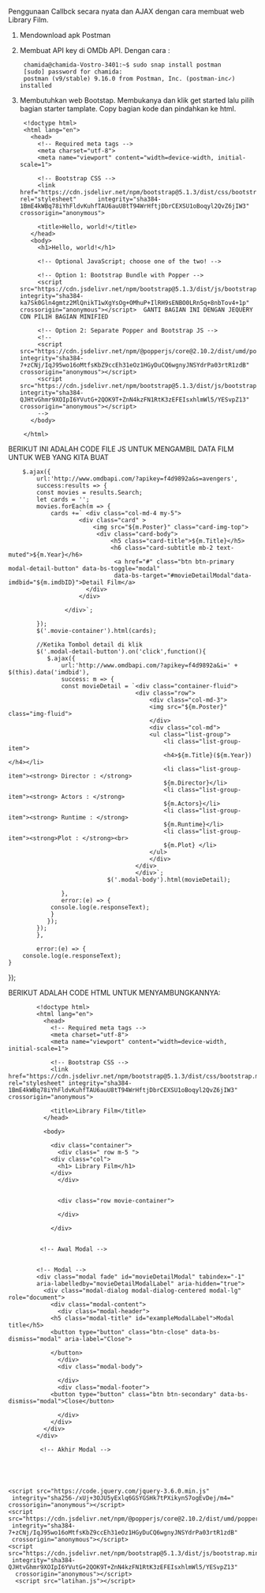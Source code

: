 Penggunaan Callbck secara nyata dan AJAX dengan cara membuat web Library Film.


1. Mendownload apk Postman
2. Membuat API key di OMDb API. Dengan cara :

		chamida@chamida-Vostro-3401:~$ sudo snap install postman
		[sudo] password for chamida: 
		postman (v9/stable) 9.16.0 from Postman, Inc. (postman-inc✓) installed
		
3. Membutuhkan web Bootstap. Membukanya dan klik get started lalu pilih bagian starter tamplate. Copy bagian kode dan pindahkan ke html.

		<!doctype html>
		<html lang="en">
		  <head>
		    <!-- Required meta tags -->
		    <meta charset="utf-8">
		    <meta name="viewport" content="width=device-width, initial-scale=1">

		    <!-- Bootstrap CSS -->
		    <link href="https://cdn.jsdelivr.net/npm/bootstrap@5.1.3/dist/css/bootstrap.min.css" rel="stylesheet" 	   integrity="sha384-1BmE4kWBq78iYhFldvKuhfTAU6auU8tT94WrHftjDbrCEXSU1oBoqyl2QvZ6jIW3" crossorigin="anonymous">

		    <title>Hello, world!</title>
		  </head>
		  <body>
		    <h1>Hello, world!</h1>

		    <!-- Optional JavaScript; choose one of the two! -->

		    <!-- Option 1: Bootstrap Bundle with Popper -->
		    <script src="https://cdn.jsdelivr.net/npm/bootstrap@5.1.3/dist/js/bootstrap.bundle.min.js" integrity="sha384-ka7Sk0Gln4gmtz2MlQnikT1wXgYsOg+OMhuP+IlRH9sENBO0LRn5q+8nbTov4+1p" crossorigin="anonymous"></script>  GANTI BAGIAN INI DENGAN JEQUERY CDN PILIH BAGIAN MINIFIED

		    <!-- Option 2: Separate Popper and Bootstrap JS -->
		    <!--
		    <script src="https://cdn.jsdelivr.net/npm/@popperjs/core@2.10.2/dist/umd/popper.min.js" integrity="sha384-7+zCNj/IqJ95wo16oMtfsKbZ9ccEh31eOz1HGyDuCQ6wgnyJNSYdrPa03rtR1zdB" crossorigin="anonymous"></script>
		    <script src="https://cdn.jsdelivr.net/npm/bootstrap@5.1.3/dist/js/bootstrap.min.js" integrity="sha384-QJHtvGhmr9XOIpI6YVutG+2QOK9T+ZnN4kzFN1RtK3zEFEIsxhlmWl5/YESvpZ13" crossorigin="anonymous"></script>
		    -->
		  </body>
		 
		</html>






BERIKUT INI ADALAH CODE FILE JS UNTUK MENGAMBIL DATA FILM UNTUK WEB YANG KITA BUAT 


		$.ajax({
		    url:'http://www.omdbapi.com/?apikey=f4d9892a&s=avengers',
		    success:results => {
			const movies = results.Search;
			let cards = '';
			movies.forEach(m => {
			    cards +=` <div class="col-md-4 my-5">
				        <div class="card" >
				            <img src="${m.Poster}" class="card-img-top">
				             <div class="card-body">
				                 <h5 class="card-title">${m.Title}</h5>
				                 <h6 class="card-subtitle mb-2 text-muted">${m.Year}</h6>
				                  <a href="#" class="btn btn-primary modal-detail-button" data-bs-toggle="modal"
				                  data-bs-target="#movieDetailModal"data-imdbid="${m.imdbID}">Detail Film</a>
				          </div>
				        </div>
			    
				    </div>`;
			    
			});
			$('.movie-container').html(cards);

			//Ketika Tombol detail di klik
			$('.modal-detail-button').on('click',function(){
			   $.ajax({
			       url:'http://www.omdbapi.com/?apikey=f4d9892a&i=' + $(this).data('imdbid'),
			       success: m => {
				   const movieDetail = `<div class="container-fluid">
				                        <div class="row">
				                            <div class="col-md-3">
				                            <img src="${m.Poster}" class="img-fluid">
				                            </div>
				                            <div class="col-md">
				                            <ul class="list-group">
				                                <li class="list-group-item">
				                                <h4>${m.Title}(${m.Year})</h4></li>
				                                <li class="list-group-item"><strong> Director : </strong> 
				                                ${m.Director}</li>
				                                <li class="list-group-item"><strong> Actors : </strong> 
				                                ${m.Actors}</li>
				                                <li class="list-group-item"><strong> Runtime : </strong> 
				                                ${m.Runtime}</li>
				                                <li class="list-group-item"><strong>Plot : </strong><br> 
				                                ${m.Plot} </li>
				                            </ul>
				                            </div>
				                        </div>
				                        </div>`;
				                $('.modal-body').html(movieDetail);
				
			       },
			       error:(e) => {
				console.log(e.responseText);
			    }
			   });
			});
		    },

		    error:(e) => {
        console.log(e.responseText);
    }
});







BERIKUT ADALAH CODE HTML UNTUK MENYAMBUNGKANNYA:



			<!doctype html>
			<html lang="en">
			  <head>
			    <!-- Required meta tags -->
			    <meta charset="utf-8">
			    <meta name="viewport" content="width=device-width, initial-scale=1">

			    <!-- Bootstrap CSS -->
			    <link href="https://cdn.jsdelivr.net/npm/bootstrap@5.1.3/dist/css/bootstrap.min.css" rel="stylesheet" integrity="sha384-1BmE4kWBq78iYhFldvKuhfTAU6auU8tT94WrHftjDbrCEXSU1oBoqyl2QvZ6jIW3" crossorigin="anonymous">

			    <title>Library Film</title>
			  </head>

			  <body>

			    <div class="container">
			      <div class=" row m-5 ">
				<div class="col">
				  <h1> Library Film</h1>
				</div>
			      </div>


			      <div class="row movie-container">
			       
			      </div>

			    </div>
			    

			 <!-- Awal Modal -->


			<!-- Modal -->
			<div class="modal fade" id="movieDetailModal" tabindex="-1" 
			aria-labelledby="movieDetailModalLabel" aria-hidden="true">
			  <div class="modal-dialog modal-dialog-centered modal-lg" role="document">
			    <div class="modal-content">
			      <div class="modal-header">
				<h5 class="modal-title" id="exampleModalLabel">Modal title</h5>
				<button type="button" class="btn-close" data-bs-dismiss="modal" aria-label="Close">

				</button>
			      </div>
			      <div class="modal-body">
			       
			      </div>
			      <div class="modal-footer">
				<button type="button" class="btn btn-secondary" data-bs-dismiss="modal">Close</button>
				
			      </div>
			    </div>
			  </div>
			</div>

			 <!-- Akhir Modal -->





    <script src="https://code.jquery.com/jquery-3.6.0.min.js"
     integrity="sha256-/xUj+3OJU5yExlq6GSYGSHk7tPXikynS7ogEvDej/m4=" crossorigin="anonymous"></script>
    <script src="https://cdn.jsdelivr.net/npm/@popperjs/core@2.10.2/dist/umd/popper.min.js"
     integrity="sha384-7+zCNj/IqJ95wo16oMtfsKbZ9ccEh31eOz1HGyDuCQ6wgnyJNSYdrPa03rtR1zdB" 
     crossorigin="anonymous"></script>
    <script src="https://cdn.jsdelivr.net/npm/bootstrap@5.1.3/dist/js/bootstrap.min.js"
     integrity="sha384-QJHtvGhmr9XOIpI6YVutG+2QOK9T+ZnN4kzFN1RtK3zEFEIsxhlmWl5/YESvpZ13"
      crossorigin="anonymous"></script>
      <script src="latihan.js"></script>
   
  </body>
</html>

